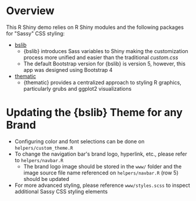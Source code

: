 # Overview

This R Shiny demo relies on R Shiny modules and the following packages for "Sassy" CSS styling:

* [bslib](https://rstudio.github.io/bslib/)
  * {bslib} introduces Sass variables to Shiny making the customization process more unified and easier than the traditional _custom.css_
  * The default Bootstrap version for {bslib} is version 5, however, this app was designed using Bootstrap 4
* [thematic](https://rstudio.github.io/thematic/)
  * {thematic} provides a centralized approach to styling R graphics, particularly grubs and ggplot2 visualizations


# Updating the {bslib} Theme for any Brand 

* Configuring color and font selections can be done on `helpers/custom_theme.R`
* To change the navigation bar's brand logo, hyperlink, etc., please refer to `helpers/navbar.R`
  * The brand logo image should be stored in the `www/` folder and the image source file name referenced on `helpers/navbar.R` (row 5) should be updated
* For more advanced styling, please reference `www/styles.scss` to inspect additional Sassy CSS styling elements